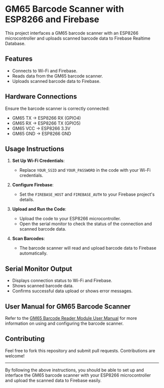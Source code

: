 
# GM65 Barcode Scanner with ESP8266 and Firebase

This project interfaces a GM65 barcode scanner with an ESP8266 microcontroller and uploads scanned barcode data to Firebase Realtime Database.

## Features

- Connects to Wi-Fi and Firebase.
- Reads data from the GM65 barcode scanner.
- Uploads scanned barcode data to Firebase.

## Hardware Connections

Ensure the barcode scanner is correctly connected:

- GM65 TX -> ESP8266 RX (GPIO4)
- GM65 RX -> ESP8266 TX (GPIO5)
- GM65 VCC -> ESP8266 3.3V
- GM65 GND -> ESP8266 GND

## Usage Instructions

1. **Set Up Wi-Fi Credentials**:
    - Replace `YOUR_SSID` and `YOUR_PASSWORD` in the code with your Wi-Fi credentials.

2. **Configure Firebase**:
    - Set the `FIREBASE_HOST` and `FIREBASE_AUTH` to your Firebase project's details.

3. **Upload and Run the Code**:
    - Upload the code to your ESP8266 microcontroller.
    - Open the serial monitor to check the status of the connection and scanned barcode data.

4. **Scan Barcodes**:
    - The barcode scanner will read and upload barcode data to Firebase automatically.

## Serial Monitor Output

- Displays connection status to Wi-Fi and Firebase.
- Shows scanned barcode data.
- Confirms successful data upload or shows error messages.

## User Manual for GM65 Barcode Scanner

Refer to the [GM65 Barcode Reader Module User Manual](https://uelectronics.com/wp-content/uploads/2022/03/GM65-Barcode-reader-mudule-User-Manual.pdf) for more information on using and configuring the barcode scanner.

## Contributing

Feel free to fork this repository and submit pull requests. Contributions are welcome!



---

By following the above instructions, you should be able to set up and interface the GM65 barcode scanner with your ESP8266 microcontroller and upload the scanned data to Firebase easily.
